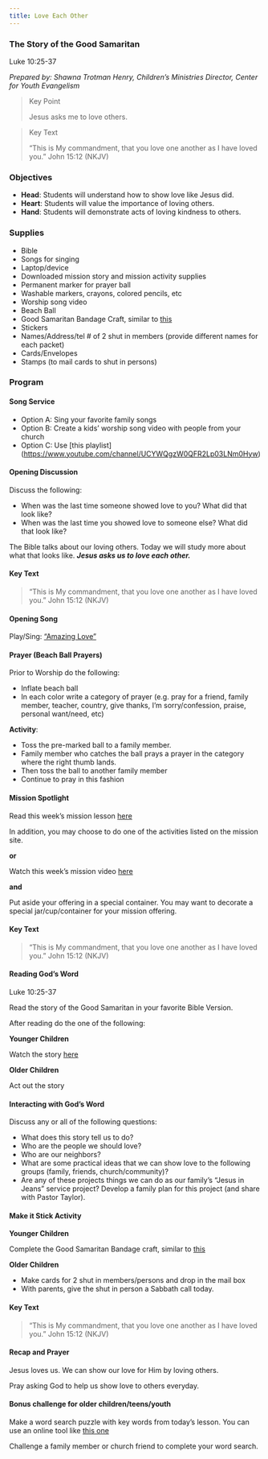```yaml
---
title: Love Each Other
---
```


### The Story of the Good Samaritan

Luke 10:25-37

_Prepared by: Shawna Trotman Henry, Children’s Ministries Director, Center for Youth Evangelism_

> <p>Key Point</p>
> Jesus asks me to love others.

> <p>Key Text</p>
> “This is My commandment, that you love one another as I have loved you.” John 15:12 (NKJV)

### Objectives

- **Head**: Students will understand how to show love like Jesus did.
- **Heart**: Students will value the importance of loving others.
- **Hand**: Students will demonstrate acts of loving kindness to others.

### Supplies

- Bible
- Songs for singing
- Laptop/device
- Downloaded mission story and mission activity supplies
- Permanent marker for prayer ball
- Washable markers, crayons, colored pencils, etc
- Worship song video
- Beach Ball
- Good Samaritan Bandage Craft, similar to [this](https://www.orientaltrading.com/good-samaritan-bandage-craft-kit-a2-13707425.fltr?keyword=good+samaritan)
- Stickers
- Names/Address/tel # of 2 shut in members (provide different names for each packet)
- Cards/Envelopes
- Stamps (to mail cards to shut in persons)

### Program

#### Song Service

- Option A: Sing your favorite family songs
- Option B: Create a kids’ worship song video with people from your church
- Option C: Use [this playlist] (https://www.youtube.com/channel/UCYWQgzW0QFR2Lp03LNm0Hyw)

#### Opening Discussion

Discuss the following:

- When was the last time someone showed love to you? What did that look like?
- When was the last time you showed love to someone else? What did that look like?

The Bible talks about our loving others. Today we will study more about what that looks like. **_Jesus asks us to love each other._**

#### Key Text

> “This is My commandment, that you love one another as I have loved you.” John 15:12 (NKJV)

#### Opening Song

Play/Sing: [“Amazing Love”](https://www.youtube.com/watch?v=avJ4lDnZWRU)

#### Prayer (Beach Ball Prayers)

Prior to Worship do the following:

- Inflate beach ball
- In each color write a category of prayer (e.g. pray for a friend, family member, teacher, country, give thanks, I’m sorry/confession, praise, personal want/need, etc)

**Activity**:

- Toss the pre-marked ball to a family member.
- Family member who catches the ball prays a prayer in the category where the right thumb lands.
- Then toss the ball to another family member
- Continue to pray in this fashion

#### Mission Spotlight

Read this week’s mission lesson [here](https://am.adventistmission.org/mq-children)

In addition, you may choose to do one of the activities listed on the mission site.

**or**

Watch this week’s mission video [here](https://m360.tv/stories)

**and**

Put aside your offering in a special container. You may want to decorate a special jar/cup/container for your mission offering.

#### Key Text

> “This is My commandment, that you love one another as I have loved you.” John 15:12 (NKJV)

#### Reading God’s Word
Luke 10:25-37

Read the story of the Good Samaritan in your favorite Bible Version.

After reading do the one of the following:

**Younger Children**

Watch the story [here](https://www.youtube.com/watch?v=MLzdQtetedc)

**Older Children**

Act out the story

#### Interacting with God’s Word

Discuss any or all of the following questions:

- What does this story tell us to do?
- Who are the people we should love?
- Who are our neighbors?
- What are some practical ideas that we can show love to the following groups (family, friends, church/community)?
- Are any of these projects things we can do as our family’s “Jesus in Jeans” service project? Develop a family plan for this project (and share with Pastor Taylor).

#### Make it Stick Activity

**Younger Children**

Complete the Good Samaritan Bandage craft, similar to [this](https://www.orientaltrading.com/good-samaritan-bandage-craft-kit-a2-13707425.fltr?keyword=good+samaritan)

**Older Children**

- Make cards for 2 shut in members/persons and drop in the mail box
- With parents, give the shut in person a Sabbath call today.

#### Key Text

> “This is My commandment, that you love one another as I have loved you.” John 15:12 (NKJV)

#### Recap and Prayer

Jesus loves us. We can show our love for Him by loving others.

Pray asking God to help us show love to others everyday.

#### Bonus challenge for older children/teens/youth

Make a word search puzzle with key words from today’s lesson. You can use an online tool like [this one](http://puzzlemaker.discoveryeducation.com/WordSearchSetupForm.asp)

Challenge a family member or church friend to complete your word search.